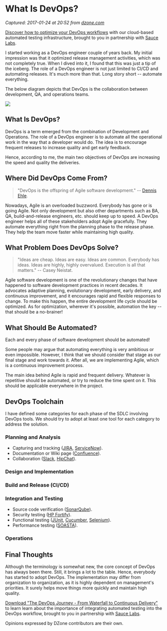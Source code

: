 # What Is DevOps? 

_Captured: 2017-01-24 at 20:52 from [dzone.com](https://dzone.com/articles/what-is-devops-3?edition=265881&utm_source=Daily%20Digest&utm_medium=email&utm_campaign=dd%202017-01-24)_

[Discover how to optimize your DevOps workflows](https://dzone.com/go?i=161129&u=http%3A%2F%2Finfo.saucelabs.com%2Fpaper-the-devops-journey.html%3Futm_campaign%3Ddevopsjourney%2Bwp%26utm_medium%3Dtextlink%26utm_source%3Ddzone-devops%26utm_content%3Darticle) with our cloud-based automated testing infrastructure, brought to you in partnership with [Sauce Labs](https://dzone.com/go?i=161129&u=http%3A%2F%2Finfo.saucelabs.com%2Fpaper-the-devops-journey.html%3Futm_campaign%3Ddevopsjourney%2Bwp%26utm_medium%3Dtextlink%26utm_source%3Ddzone-devops%26utm_content%3Darticle).

I started working as a DevOps engineer couple of years back. My initial impression was that it optimized release management activities, which was not completely true. When I dived into it, I found that this was just a tip of the iceberg. The role of a DevOps engineer is not just limited to CI/CD and automating releases. It's much more than that. Long story short -- automate everything.

The below diagram depicts that DevOps is the collaboration between development, QA, and operations teams.

![](https://media.licdn.com/mpr/mpr/AAEAAQAAAAAAAAgxAAAAJDkxZTg1YTViLTI3NzYtNDQzNi1iOGFhLTkzMTZiNmNjYmY5NA.png)

## **What Is DevOps?**

DevOps is a term emerged from the combination of Development and Operations. The role of a DevOps engineer is to automate all the operational work in the way that a developer would do. The idea is to encourage frequent releases to increase quality and get early feedback.

Hence, according to me, the main two objectives of DevOps are increasing the speed and quality the deliveries.

## **Where Did DevOps Come From?**

> "DevOps is the offspring of Agile software development." -- [Dennis Ehle](http://www.versionone.com/devops-101/what-is-devops/). 

Nowadays, Agile is an overloaded buzzword. Everybody has gone or is going Agile. Not only development but also other departments such as BA, QA, build-and-release engineers, etc. should keep up to speed. A DevOps engineer helps all of these stakeholders adopt Agile gracefully. They automate everything right from the planning phase to the release phase. They help the team move faster while maintaining high quality.

## **What Problem Does DevOps Solve?**

> "Ideas are cheap. Ideas are easy. Ideas are common. Everybody has ideas. Ideas are highly, highly overvalued. Execution is all that matters." -- Casey Neistat. 

Agile software development is one of the revolutionary changes that have happened to software development practices in recent decades. It advocates adaptive planning, evolutionary development, early delivery, and continuous improvement, and it encourages rapid and flexible responses to change. To make this happen, the entire development life cycle should be optimized. As for optimization, wherever it's possible, automation the key -- that should be a no-brainer!

## **What Should Be Automated?**

Each and every phase of software development should be automated!

Some people may argue that automating everything is very ambitious or even impossible. However, I think that we should consider that stage as our final stage and work towards it. After all, we are implementing Agile, which is a continuous improvement process.

The main idea behind Agile is rapid and frequent delivery. Whatever is repetitive should be automated, or try to reduce the time spent on it. This should be applicable everywhere in the project.

## **DevOps Toolchain**

I have defined some categories for each phase of the SDLC involving DevOps tools. We should try to adopt at least one tool for each category to address the solution.

### **Planning and Analysis**

  * Capturing and tracking ([JIRA](http://www.atlassian.com/software/jira), [ServiceNow](http://www.servicenow.com/)).
  * Documentation or Wiki page ([Confluence](http://www.atlassian.com/software/confluence)).
  * Collaboration ([Slack](http://slack.com/), [HipChat](http://www.hipchat.com/)).

### **Design and Implementation**

### **Build and Release (CI/CD)**

### **Integration and Testing**

  * Source code verification ([SonarQube](http://www.sonarqube.org/)).
  * Security testing ([HP Fortify](http://www8.hp.com/sg/en/software-solutions/static-code-analysis-sast/)).
  * Functional testing ([JUnit](http://junit.org/junit4/), [Cucumber](http://cucumber.io/), [Selenium](http://www.seleniumhq.org/)).
  * Performance testing ([SOASTA](http://www.soasta.com/)).

### **Operations**

## **Final Thoughts**

Although the terminology is somewhat new, the core concept of DevOps has always been there. Still, it brings a lot to the table. Hence, everybody has started to adopt DevOps. The implementation may differ from organization to organization, as it is highly dependent on management's priorities. It surely helps move things more quickly and maintain high quality.

[Download "The DevOps Journey - From Waterfall to Continuous Delivery"](https://dzone.com/go?i=161130&u=http%3A%2F%2Finfo.saucelabs.com%2Fpaper-the-devops-journey.html%3Futm_campaign%3Ddevopsjourney%2Bwp%26utm_medium%3Dtextlink%26utm_source%3Ddzone-devops%26utm_content%3Darticle) to learn learn about the importance of integrating automated testing into the DevOps workflow, brought to you in partnership with [Sauce Labs](https://dzone.com/go?i=161130&u=http%3A%2F%2Finfo.saucelabs.com%2Fpaper-the-devops-journey.html%3Futm_campaign%3Ddevopsjourney%2Bwp%26utm_medium%3Dtextlink%26utm_source%3Ddzone-devops%26utm_content%3Darticle).

Opinions expressed by DZone contributors are their own.
